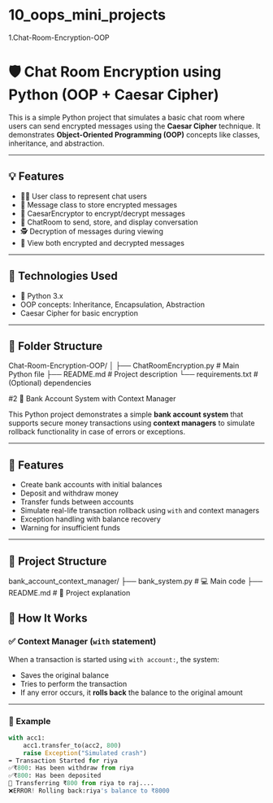 # 10_oops_mini_projects
1.Chat-Room-Encryption-OOP
# 🛡️ Chat Room Encryption using Python (OOP + Caesar Cipher)

This is a simple Python project that simulates a basic chat room where users can send encrypted messages using the **Caesar Cipher** technique. It demonstrates **Object-Oriented Programming (OOP)** concepts like classes, inheritance, and abstraction.

---

## 💡 Features

- 🧑‍💻 User class to represent chat users
- 📨 Message class to store encrypted messages
- 🔐 CaesarEncryptor to encrypt/decrypt messages
- 💬 ChatRoom to send, store, and display conversation
- 🕵️ Decryption of messages during viewing
- 👀 View both encrypted and decrypted messages

---

## 🔧 Technologies Used

- 🐍 Python 3.x
- OOP concepts: Inheritance, Encapsulation, Abstraction
- Caesar Cipher for basic encryption

---

## 📂 Folder Structure

Chat-Room-Encryption-OOP/
│
├── ChatRoomEncryption.py # Main Python file
├── README.md # Project description
└── requirements.txt # (Optional) dependencies


#2 🏦 Bank Account System with Context Manager

This Python project demonstrates a simple **bank account system** that supports secure money transactions using **context managers** to simulate rollback functionality in case of errors or exceptions.

---

## 🚀 Features

- Create bank accounts with initial balances
- Deposit and withdraw money
- Transfer funds between accounts
- Simulate real-life transaction rollback using `with` and context managers
- Exception handling with balance recovery
- Warning for insufficient funds

---

## 📂 Project Structure
bank_account_context_manager/
├── bank_system.py # 💻 Main code
├── README.md # 📘 Project explanation

## 🧠 How It Works

### ✅ Context Manager (`with` statement)
When a transaction is started using `with account:`, the system:
- Saves the original balance
- Tries to perform the transaction
- If any error occurs, it **rolls back** the balance to the original amount

---

### 💸 Example

```python
with acc1:
    acc1.transfer_to(acc2, 800)
    raise Exception("Simulated crash")
➡️ Transaction Started for riya 
✅₹800: Has been withdraw from riya
✅₹800: Has been deposited
💸 Transferring ₹800 from riya to raj....
❌ERROR! Rolling back:riya's balance to ₹8000







